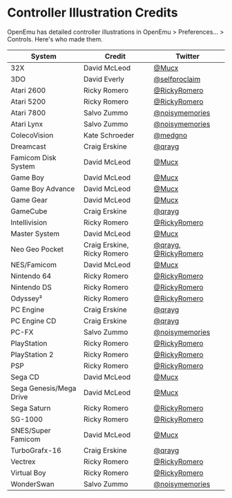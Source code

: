 # Controller Illustration Credits

OpenEmu has detailed controller illustrations in OpenEmu > Preferences… > Controls. Here's who made them.

|System                 |Credit                     |Twitter                                     |
|-----------------------|---------------------------|--------------------------------------------|
|32X                    |David McLeod               |[@Mucx][Mucx]                               |
|3DO                    |David Everly               |[@selfproclaim][selfproclaim]               |
|Atari 2600             |Ricky Romero               |[@RickyRomero][RickyRomero]                 |
|Atari 5200             |Ricky Romero               |[@RickyRomero][RickyRomero]                 |
|Atari 7800             |Salvo Zummo                |[@noisymemories][noisymemories]             |
|Atari Lynx             |Salvo Zummo                |[@noisymemories][noisymemories]             |
|ColecoVision           |Kate Schroeder             |[@medgno][medgno]                           |
|Dreamcast              |Craig Erskine              |[@qrayg][qrayg]                             |
|Famicom Disk System    |David McLeod               |[@Mucx][Mucx]                               |
|Game Boy               |David McLeod               |[@Mucx][Mucx]                               |
|Game Boy Advance       |David McLeod               |[@Mucx][Mucx]                               |
|Game Gear              |David McLeod               |[@Mucx][Mucx]                               |
|GameCube               |Craig Erskine              |[@qrayg][qrayg]                             |
|Intellivision          |Ricky Romero               |[@RickyRomero][RickyRomero]                 |
|Master System          |David McLeod               |[@Mucx][Mucx]                               |
|Neo Geo Pocket         |Craig Erskine, Ricky Romero|[@qrayg][qrayg], [@RickyRomero][RickyRomero]|
|NES/Famicom            |David McLeod               |[@Mucx][Mucx]                               |
|Nintendo 64            |Ricky Romero               |[@RickyRomero][RickyRomero]                 |
|Nintendo DS            |Ricky Romero               |[@RickyRomero][RickyRomero]                 |
|Odyssey²               |Ricky Romero               |[@RickyRomero][RickyRomero]                 |
|PC Engine              |Craig Erskine              |[@qrayg][qrayg]                             |
|PC Engine CD           |Craig Erskine              |[@qrayg][qrayg]                             |
|PC-FX                  |Salvo Zummo                |[@noisymemories][noisymemories]             |
|PlayStation            |Ricky Romero               |[@RickyRomero][RickyRomero]                 |
|PlayStation 2          |Ricky Romero               |[@RickyRomero][RickyRomero]                 |
|PSP                    |Ricky Romero               |[@RickyRomero][RickyRomero]                 |
|Sega CD                |David McLeod               |[@Mucx][Mucx]                               |
|Sega Genesis/Mega Drive|David McLeod               |[@Mucx][Mucx]                               |
|Sega Saturn            |Ricky Romero               |[@RickyRomero][RickyRomero]                 |
|SG-1000                |Ricky Romero               |[@RickyRomero][RickyRomero]                 |
|SNES/Super Famicom     |David McLeod               |[@Mucx][Mucx]                               |
|TurboGrafx-16          |Craig Erskine              |[@qrayg][qrayg]                             |
|Vectrex                |Ricky Romero               |[@RickyRomero][RickyRomero]                 |
|Virtual Boy            |Ricky Romero               |[@RickyRomero][RickyRomero]                 |
|WonderSwan             |Salvo Zummo                |[@noisymemories][noisymemories]             |



[medgno]: https://twitter.com/medgno/
[Mucx]: https://twitter.com/Mucx/
[noisymemories]: https://twitter.com/noisymemories/
[qrayg]: https://twitter.com/qrayg/
[RickyRomero]: https://twitter.com/RickyRomero/
[selfproclaim]: https://twitter.com/selfproclaim/
